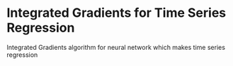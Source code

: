 # Integrated Gradients for Time Series Regression
Integrated Gradients algorithm for neural network which makes time series regression
